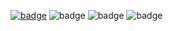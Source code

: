 [![badge](https://nackerman-badges-poc.s3.amazonaws.com/badges/build-build.svg)](https://github.com/nckackerman/nckackerman.github.io/deployments/activity_log?environment=production)
![badge](https://img.shields.io/badge/QA-v1.0.1-green)
![badge](https://img.shields.io/badge/UAT-v1.0.1-green)
![badge](https://img.shields.io/badge/PROD-v1.0.0-green)
